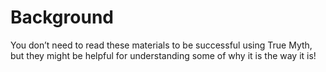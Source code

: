 # Background

You don’t need to read these materials to be successful using True Myth, but they might be helpful for understanding some of why it is the way it is!
